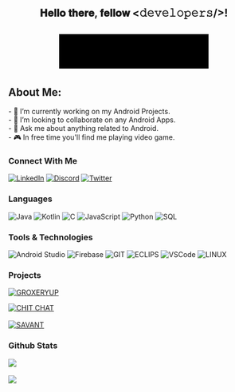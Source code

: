 <div align="center">
  <h2> 𝐇𝐞𝐥𝐥𝐨 𝐭𝐡𝐞𝐫𝐞, 𝐟𝐞𝐥𝐥𝐨𝐰 <𝚍𝚎𝚟𝚎𝚕𝚘𝚙𝚎𝚛𝚜/>!</h2>
  <h2> <img src="https://github.com/pratik2550/pratik-patle/blob/main/screedbot.gif" width="300px"></h2>
</div>
<h2> About Me: </h2>
- 🔨 I’m currently working on my Android Projects.</br>
- 👯 I’m looking to collaborate on any Android Apps.</br>
- 💬 Ask me about  anything related to Android.</br>
- 🎮 In free time you'll find me playing video game.</br>

### Connect With Me

[![LinkedIn](https://img.shields.io/badge/-LinkedIn-blue?&logo=linkedin&logoColor=white)](http://www.linkedin.com/in/pratikpatle)
[![Discord](https://img.shields.io/badge/-Discord-7289d9?&logo=discord&logoColor=white)](https://discordapp.com/users/606059445390147584/)
[![Twitter](https://img.shields.io/badge/-Twitter-1DA1F2?&logo=twitter&logoColor=white)](https://twitter.com/pratikpatle2550)
<!--[![Instagram](https://img.shields.io/badge/-Instagram-dd2a7b?&logo=instagram&logoColor=white)](https://www.instagram.com/kingsman_pratik/)-->

### Languages

![Java](https://img.shields.io/badge/-Java-000?&logo=Java&logoColor=007396)
![Kotlin](https://img.shields.io/badge/-Kotlin-000?&logo=Kotlin&logoColor=007396)
![C](https://img.shields.io/badge/-C-000?&logo=C)
![JavaScript](https://img.shields.io/badge/-JavaScript-000?&logo=JavaScript&logoColor=ffff00)
![Python](https://img.shields.io/badge/-Python-000?&logo=python)
![SQL](https://img.shields.io/badge/-SQL-000?&logo=MySQL&logoColor=AFDCEC)

### Tools & Technologies

![Android Studio](https://img.shields.io/badge/-Android%20Studio-000?&logo=android%20studio&logoColor=green)
![Firebase](https://img.shields.io/badge/-Firebase-000?&logo=firebase&logoColor=FFCB2B)
![GIT](https://img.shields.io/badge/-git-000?&logo=git&logoColor=fff)
![ECLIPS](https://img.shields.io/badge/-Eclips%20IDE-2c2157?&logo=eclipse&logoColor=white)
![VSCode](https://img.shields.io/badge/-VS%20Code-gray?&logo=visual%20studio%20code&logoColor=50b2f3)
![LINUX](https://img.shields.io/badge/-Linux-000?&logo=linux&logoColor=white)
<!--![GITHUB](https://img.shields.io/badge/-GitHub-000?&logo=github&logoColor=white)-->

### Projects
[![GROXERYUP](https://github-readme-stats.vercel.app/api/pin/?username=pratik2550&repo=GroceryApp&theme=dark)](https://github.com/pratik2550/GroceryApp)<p>     </p>[![CHIT CHAT](https://github-readme-stats.vercel.app/api/pin/?username=pratik2550&repo=Chit-Chat-App&theme=dark)](https://github.com/pratik2550/Chit-Chat-App)
<br/>
<br/>
[![SAVANT](https://github-readme-stats.vercel.app/api/pin/?username=pratik2550&repo=Savant-App&theme=dark)](https://github.com/pratik2550/Savant-App)
<br/>

### Github Stats
<a href="https://github.com/pratik2550/pratik2550"><img height="137px" src="https://github-readme-stats.vercel.app/api?username=pratik2550&hide_title=true&hide_border=true&show_icons=true&include_all_commits=true&count_private=true&line_height=21&title_color=7A7ADB&icon_color=2234AE&text_color=D3D3D3&bg_color=0,000000,130F40" /><!-- wi*quL3fcV --><p>     </p>   <img height="137px" src="https://github-readme-stats.vercel.app/api/top-langs/?username=pratik2550&hide_title=true&hide_border=true&show_icons=true&include_all_commits=true&count_private=true&line_height=21&title_color=7A7ADB&icon_color=2234AE&text_color=D3D3D3&bg_color=0,000000,130F40" /></a>
